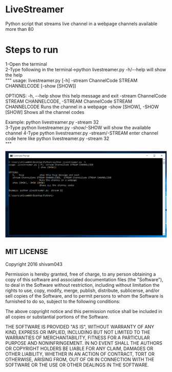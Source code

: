 # LiveStreamer
Python script that streams live channel in a webpage channels available more than 80
# Steps to run
1-Open the terminal<br />
2-Type following in the terminal->python livestreamer.py -h/--help will show the help</br>
""" usage: livestreamer.py [-h] -stream ChannelCode STREAM CHANNELCODE
                       [-show [SHOW]]

OPTIONS:
  -h, --help            show this help message and exit
  -stream ChannelCode STREAM CHANNELCODE, -STREAM ChannelCode STREAM CHANNELCODE
                        Runs the channel in a webpage
  -show [SHOW], -SHOW [SHOW]
                        Shows all the channel codes  

Example: python livestreamer.py -stream 32<br/>
3-Type python livestreamer.py -show/-SHOW will show the available channel
4-Type python livestreamer.py -stream/-STREAM  enter channel code here like  python livestreamer.py -stream 32</br> """

![Screenshot of the script in action](https://github.com/shivam043/LiveStreamer/blob/master/livestreamer.png)

## MIT LICENSE

Copyright 2016 shivam043

Permission is hereby granted, free of charge, to any person obtaining a copy of this software and associated documentation files (the "Software"), to deal in the Software without restriction, including without limitation the rights to use, copy, modify, merge, publish, distribute, sublicense, and/or sell copies of the Software, and to permit persons to whom the Software is furnished to do so, subject to the following conditions:

The above copyright notice and this permission notice shall be included in all copies or substantial portions of the Software.

THE SOFTWARE IS PROVIDED "AS IS", WITHOUT WARRANTY OF ANY KIND, EXPRESS OR IMPLIED, INCLUDING BUT NOT LIMITED TO THE WARRANTIES OF MERCHANTABILITY, FITNESS FOR A PARTICULAR PURPOSE AND NONINFRINGEMENT. IN NO EVENT SHALL THE AUTHORS OR COPYRIGHT HOLDERS BE LIABLE FOR ANY CLAIM, DAMAGES OR OTHER LIABILITY, WHETHER IN AN ACTION OF CONTRACT, TORT OR OTHERWISE, ARISING FROM, OUT OF OR IN CONNECTION WITH THE SOFTWARE OR THE USE OR OTHER DEALINGS IN THE SOFTWARE.

